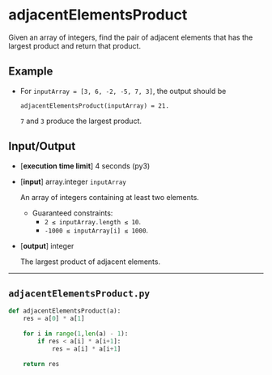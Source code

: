 # adjacentElementsProduct

Given an array of integers, find the pair of adjacent elements that has the largest product and return that product.

## Example

* For `inputArray = [3, 6, -2, -5, 7, 3]`, the output should be
  
  `adjacentElementsProduct(inputArray) = 21.`

  `7` and `3` produce the largest product.

## Input/Output

* [**execution time limit**] 4 seconds (py3)
* [**input**] array.integer `inputArray`
    
    An array of integers containing at least two elements.

    * Guaranteed constraints:
      * `2 ≤ inputArray.length ≤ 10`.
      * `-1000 ≤ inputArray[i] ≤ 1000`.
* [**output**] integer
    
    The largest product of adjacent elements.

---

`adjacentElementsProduct.py`
---
```python
def adjacentElementsProduct(a):
    res = a[0] * a[1]
    
    for i in range(1,len(a) - 1):
        if res < a[i] * a[i+1]:
            res = a[i] * a[i+1]
    
    return res
```
